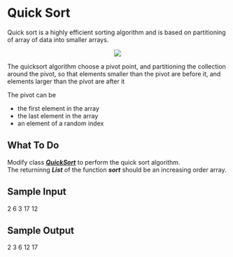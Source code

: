 # Quick Sort

Quick sort is a highly efficient sorting algorithm and is based on partitioning of array of data into smaller arrays.

<p align="center">
 <img src="metadata/sort.png">
</p>

The quicksort algorithm choose a pivot point, and partitioning the collection around the pivot, so that elements smaller than the pivot are before it, and elements larger than the pivot are after it

The pivot can be 
- the first element in the array
- the last element in the array
- an element of a random index

## **What To Do**  

Modify class [**_QuickSort_**](https://github.com/CertifaiAI/learn-java-the-certifai-way/blob/master/java-core/src/main/java/ai/certifai/intermediate/ex15/QuickSortImp.java#L24-L36) to perform the quick sort algorithm.  
The returninng **_List_** of the function **_sort_** should be an increasing order array.  
 
## **Sample Input**  
 2 6 3 17 12
 
## **Sample Output**
2 3 6 12 17
